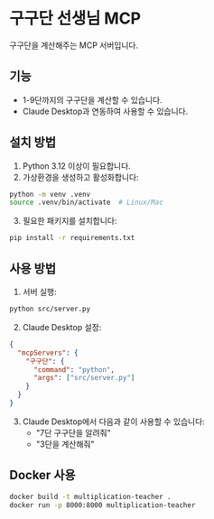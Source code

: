 # 구구단 선생님 MCP

구구단을 계산해주는 MCP 서버입니다.

## 기능

- 1-9단까지의 구구단을 계산할 수 있습니다.
- Claude Desktop과 연동하여 사용할 수 있습니다.

## 설치 방법

1. Python 3.12 이상이 필요합니다.
2. 가상환경을 생성하고 활성화합니다:
```bash
python -m venv .venv
source .venv/bin/activate  # Linux/Mac
```

3. 필요한 패키지를 설치합니다:
```bash
pip install -r requirements.txt
```

## 사용 방법

1. 서버 실행:
```bash
python src/server.py
```

2. Claude Desktop 설정:
```json
{
  "mcpServers": {
    "구구단": {
      "command": "python",
      "args": ["src/server.py"]
    }
  }
}
```

3. Claude Desktop에서 다음과 같이 사용할 수 있습니다:
   - "7단 구구단을 알려줘"
   - "3단을 계산해줘"

## Docker 사용

```bash
docker build -t multiplication-teacher .
docker run -p 8000:8000 multiplication-teacher
```